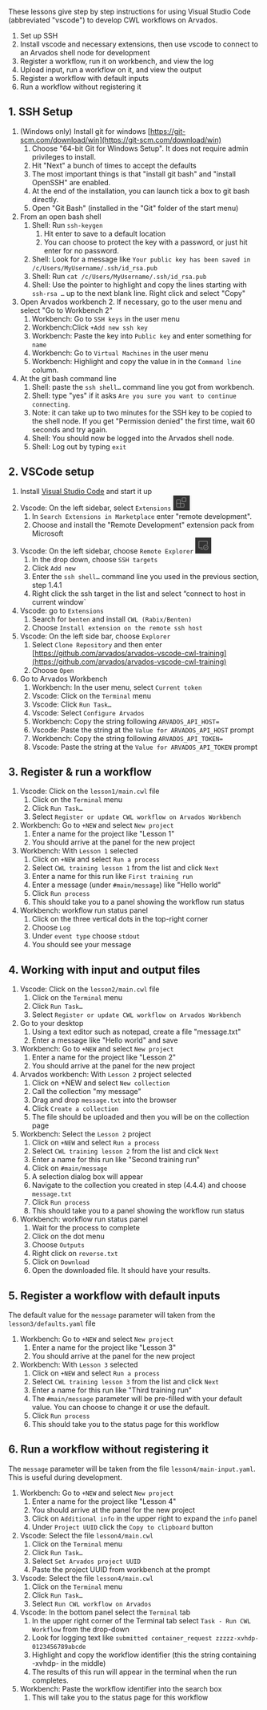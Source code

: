 These lessons give step by step instructions for using Visual Studio
Code (abbreviated "vscode") to develop CWL workflows on Arvados.

1. Set up SSH
1. Install vscode and necessary extensions, then use vscode to connect to an Arvados shell node for development
1. Register a workflow, run it on workbench, and view the log
1. Upload input, run a workflow on it, and view the output
1. Register a workflow with default inputs
1. Run a workflow without registering it

## 1. SSH Setup

1. (Windows only) Install git for windows [https://git-scm.com/download/win](https://git-scm.com/download/win)
   1. Choose "64-bit Git for Windows Setup".  It does not require admin privileges to install.
   1. Hit "Next" a bunch of times to accept the defaults
   1. The most important things is that "install git bash" and "install OpenSSH" are enabled.
   1. At the end of the installation, you can launch tick a box to git bash directly.
   1. Open "Git Bash" (installed in the "Git" folder of the start menu)
1. From an open bash shell
   1. Shell: Run `ssh-keygen`
      1. Hit enter to save to a default location
      1. You can choose to protect the key with a password, or just hit enter for no password.
   1. Shell: Look for a message like `Your public key has been saved in /c/Users/MyUsername/.ssh/id_rsa.pub`
   1. Shell: Run `cat /c/Users/MyUsername/.ssh/id_rsa.pub`
   1. Shell: Use the pointer to highlight and copy the lines starting
      with `ssh-rsa …` up to the next blank line.  Right click and
      select "Copy"
1. Open Arvados workbench 2.  If necessary, go to the user menu and
   select "Go to Workbench 2"
   1. Workbench: Go to `SSH keys` in the user menu
   1. Workbench:Click `+Add new ssh key`
   1. Workbench: Paste the key into `Public key` and enter something for `name`
   1. Workbench: Go to `Virtual Machines` in the user menu
   1. Workbench: Highlight and copy the value in in the `Command line` column.
1. At the git bash command line
   1. Shell: paste the `ssh shell…` command line you got from workbench.
   1. Shell: type "yes" if it asks `Are you sure you want to continue connecting`.
   1. Note: it can take up to two minutes for the SSH key to be copied to
      the shell node.  If you get "Permission denied" the first time, wait 60
      seconds and try again.
   1. Shell: You should now be logged into the Arvados shell node.
   1. Shell: Log out by typing `exit`

## 2. VSCode setup

1. Install [Visual Studio Code](https://code.visualstudio.com/) and start it up
1. Vscode: On the left sidebar, select `Extensions` ![](images/Extensions.png)
   1. In `Search Extensions in Marketplace` enter "remote development".
   1. Choose and install the "Remote Development" extension pack from Microsoft
1. Vscode: On the left sidebar, choose `Remote Explorer` ![](images/RemoteExplorer.png)
   1. In the drop down, choose `SSH targets`
   1. Click `Add new`
   1. Enter the `ssh shell…` command line you used in the previous section, step 1.4.1
   1. Right click the ssh target in the list and select “connect to host in current window`
1. Vscode: go to `Extensions`
   1. Search for `benten` and install `CWL (Rabix/Benten)`
   1. Choose `Install extension on the remote ssh host`
1. Vscode: On the left side bar, choose `Explorer`
   1. Select `Clone Repository` and then enter [https://github.com/arvados/arvados-vscode-cwl-training](https://github.com/arvados/arvados-vscode-cwl-training)
   1. Choose `Open`
1. Go to Arvados Workbench
   1. Workbench: In the user menu, select `Current token`
   1. Vscode: Click on the `Terminal` menu
   1. Vscode: Click `Run Task…`
   1. Vscode: Select `Configure Arvados`
   1. Workbench: Copy the string following `ARVADOS_API_HOST=`
   1. Vscode: Paste the string at the `Value for ARVADOS_API_HOST` prompt
   1. Workbench: Copy the string following `ARVADOS_API_TOKEN=`
   1. Vscode: Paste the string at the `Value for ARVADOS_API_TOKEN` prompt

## 3. Register & run a workflow

1. Vscode: Click on the `lesson1/main.cwl` file
   1. Click on the `Terminal` menu
   1. Click `Run Task…`
   1. Select `Register or update CWL workflow on Arvados Workbench`
1. Workbench: Go to `+NEW` and select `New project`
   1. Enter a name for the project like "Lesson 1"
   1. You should arrive at the panel for the new project
1. Workbench: With `Lesson 1` selected
   1. Click on `+NEW` and select `Run a process`
   1. Select `CWL training lesson 1` from the list and click `Next`
   1. Enter a name for this run like `First training run`
   1. Enter a message (under `#main/message`) like "Hello world"
   1. Click `Run process`
   1. This should take you to a panel showing the workflow run status
1. Workbench: workflow run status panel
   1. Click on the three vertical dots in the top-right corner
   1. Choose `Log`
   1. Under `event type` choose `stdout`
   1. You should see your message

## 4. Working with input and output files

1. Vscode: Click on the `lesson2/main.cwl` file
   1. Click on the `Terminal` menu
   1. Click `Run Task…`
   1. Select `Register or update CWL workflow on Arvados Workbench`
1. Go to your desktop
   1. Using a text editor such as notepad, create a file "message.txt"
   1. Enter a message like "Hello world" and save
1. Workbench: Go to `+NEW` and select `New project`
   1. Enter a name for the project like "Lesson 2"
   1. You should arrive at the panel for the new project
1. Arvados workbench: With `Lesson 2` project selected
   1. Click on +NEW and select `New collection`
   1. Call the collection "my message"
   1. Drag and drop `message.txt` into the browser
   1. Click `Create a collection`
   1. The file should be uploaded and then you will be on the collection page
1. Workbench: Select the `Lesson 2` project
   1. Click on `+NEW` and select `Run a process`
   1. Select `CWL training lesson 2` from the list and click `Next`
   1. Enter a name for this run like "Second training run"
   1. Click on `#main/message`
   1. A selection dialog box will appear
   1. Navigate to the collection you created in step (4.4.4) and choose `message.txt`
   1. Click `Run process`
   1. This should take you to a panel showing the workflow run status
1. Workbench: workflow run status panel
   1. Wait for the process to complete
   1. Click on the dot menu
   1. Choose `Outputs`
   1. Right click on `reverse.txt`
   1. Click on `Download`
   1. Open the downloaded file.  It should have your results.

## 5. Register a workflow with default inputs

The default value for the `message` parameter will taken from the `lesson3/defaults.yaml` file

1. Workbench: Go to `+NEW` and select `New project`
   1. Enter a name for the project like "Lesson 3"
   1. You should arrive at the panel for the new project
1. Workbench: With `Lesson 3` selected
   1. Click on `+NEW` and select `Run a process`
   1. Select `CWL training lesson 3` from the list and click `Next`
   1. Enter a name for this run like "Third training run"
   1. The `#main/message` parameter will be pre-filled with your default value.  You can choose to change it or use the default.
   1. Click `Run process`
   1. This should take you to the status page for this workflow

## 6. Run a workflow without registering it

The `message` parameter will be taken from the file `lesson4/main-input.yaml`.  This is useful during development.

1. Workbench: Go to `+NEW` and select `New project`
   1. Enter a name for the project like "Lesson 4"
   1. You should arrive at the panel for the new project
   1. Click on `Additional info` in the upper right to expand the `info` panel
   1. Under `Project UUID` click the `Copy to clipboard` button
1. Vscode: Select the file `lesson4/main.cwl`
   1. Click on the `Terminal` menu
   1. Click `Run Task…`
   1. Select `Set Arvados project UUID`
   1. Paste the project UUID from workbench at the prompt
1. Vscode: Select the file `lesson4/main.cwl`
   1. Click on the `Terminal` menu
   1. Click `Run Task…`
   1. Select `Run CWL workflow on Arvados`
1. Vscode: In the bottom panel select the `Terminal` tab
   1. In the upper right corner of the Terminal tab select `Task - Run CWL Workflow` from the drop-down
   1. Look for logging text like `submitted container_request zzzzz-xvhdp-0123456789abcde`
   1. Highlight and copy the workflow identifier (this the string containing -xvhdp- in the middle)
   1. The results of this run will appear in the terminal when the run completes.
1. Workbench: Paste the workflow identifier into the search box
   1. This will take you to the status page for this workflow
